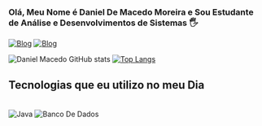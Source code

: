 ### Olá, Meu Nome é Daniel De Macedo Moreira e Sou Estudante de Análise e Desenvolvimentos de Sistemas 🖐️


[![Blog](https://img.shields.io/badge/LinkedIn-0077B5?style=for-the-badge&logo=linkedin&logoColor=white)](https://www.linkedin.com/in/daniel-macedo-b0350a239/)
[![Blog](https://img.shields.io/badge/Instagram-E4405F?style=for-the-badge&logo=instagram&logoColor=white)](https://www.instagram.com/daniel_macedo7/)

![Daniel Macedo GitHub stats](https://github-readme-stats.vercel.app/api?username=DanielMacedo7&show_icons=true&theme=merko)
[![Top Langs](https://github-readme-stats.vercel.app/api/top-langs/?username=DanielMacedo7)](https://github.com/DanielMacedo7/github-readme-stats)

## Tecnologias que eu utilizo no meu Dia

<div style ="display: inline_block"><br/>
<img align="center" alt="Java" src="https://img.shields.io/badge/Java-ED8B00?style=for-the-badge&logo=openjdk&logoColor=white"/>
<img align="center" alt="Banco De Dados" src="https://img.shields.io/badge/MySQL-00000F?style=for-the-badge&logo=mysql&logoColor=white"/>





</div>
